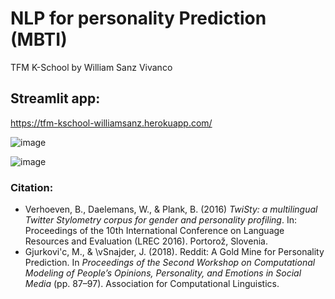 # NLP for personality Prediction (MBTI) 

TFM K-School by William Sanz Vivanco

##  Streamlit app:
https://tfm-kschool-williamsanz.herokuapp.com/


![image](images/img3.png)


![image](images/img4.png)

### Citation: 

- Verhoeven, B., Daelemans, W., & Plank, B. (2016) *TwiSty: a multilingual Twitter Stylometry corpus for gender and personality profiling*. In: Proceedings of the 10th International Conference on Language Resources and Evaluation (LREC 2016). Portorož, Slovenia.
- Gjurkovi\'c, M., & \vSnajder, J. (2018). Reddit: A Gold Mine for Personality Prediction. In *Proceedings of the Second Workshop on Computational Modeling of People’s Opinions, Personality, and Emotions in Social Media* (pp. 87–97). Association for Computational Linguistics.

